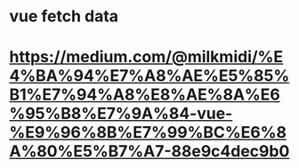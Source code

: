 # vue fetch data

# https://medium.com/@milkmidi/%E4%BA%94%E7%A8%AE%E5%85%B1%E7%94%A8%E8%AE%8A%E6%95%B8%E7%9A%84-vue-%E9%96%8B%E7%99%BC%E6%8A%80%E5%B7%A7-88e9c4dec9b0